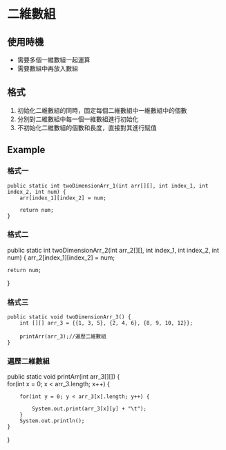 # 二維數組

## 使用時機
- 需要多個一維數組一起運算
- 需要數組中再放入數組

## 格式

1. 初始化二維數組的同時，固定每個二維數組中一維數組中的個數
2. 分別對二維數組中每一個一維數組進行初始化
3. 不初始化二維數組的個數和長度，直接對其進行賦值

## Example
### 格式一
```
public static int twoDimensionArr_1(int arr[][], int index_1, int index_2, int num) {	
	arr[index_1][index_2] = num;
	
	return num;
}
```
### 格式二
public static int twoDimensionArr_2(int arr_2[][], int index_1, int index_2, int num) {
	arr_2[index_1][index_2] = num;
	
	return num;
}
### 格式三
```
public static void twoDimensionArr_3() {
	int [][] arr_3 = {{1, 3, 5}, {2, 4, 6}, {8, 9, 10, 12}};
		
	printArr(arr_3);//遍歷二維數組
}
```
### 遍歷二維數組
public static void printArr(int arr_3[][]) {	
	for(int x = 0; x < arr_3.length; x++) {
		
		for(int y = 0; y < arr_3[x].length; y++) {
			
			System.out.print(arr_3[x][y] + "\t");
		}
		System.out.println();
	}
}
```

